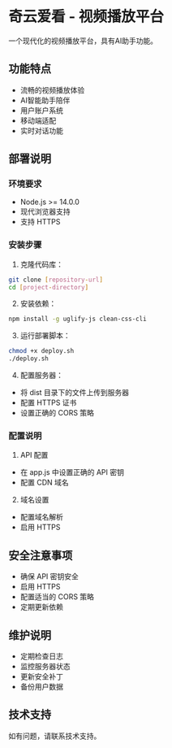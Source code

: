 # 奇云爱看 - 视频播放平台

一个现代化的视频播放平台，具有AI助手功能。

## 功能特点

- 流畅的视频播放体验
- AI智能助手陪伴
- 用户账户系统
- 移动端适配
- 实时对话功能

## 部署说明

### 环境要求

- Node.js >= 14.0.0
- 现代浏览器支持
- 支持 HTTPS

### 安装步骤

1. 克隆代码库：
```bash
git clone [repository-url]
cd [project-directory]
```

2. 安装依赖：
```bash
npm install -g uglify-js clean-css-cli
```

3. 运行部署脚本：
```bash
chmod +x deploy.sh
./deploy.sh
```

4. 配置服务器：
- 将 dist 目录下的文件上传到服务器
- 配置 HTTPS 证书
- 设置正确的 CORS 策略

### 配置说明

1. API 配置
- 在 app.js 中设置正确的 API 密钥
- 配置 CDN 域名

2. 域名设置
- 配置域名解析
- 启用 HTTPS

## 安全注意事项

- 确保 API 密钥安全
- 启用 HTTPS
- 配置适当的 CORS 策略
- 定期更新依赖

## 维护说明

- 定期检查日志
- 监控服务器状态
- 更新安全补丁
- 备份用户数据

## 技术支持

如有问题，请联系技术支持。 